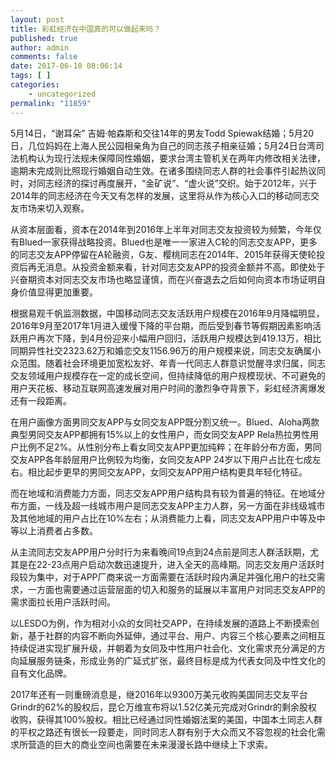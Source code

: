 ```yaml
---
layout: post
title: 彩虹经济在中国真的可以做起来吗？
published: true
author: admin
comments: false
date: 2017-06-10 08:06:14
tags: [ ]
categories:
    - uncategorized
permalink: "11859"
---
```



5月14日，“谢耳朵” 吉姆·帕森斯和交往14年的男友Todd Spiewak结婚；5月20日，几位妈妈在上海人民公园相亲角为自己的同志孩子相亲征婚；5月24日台湾司法机构认为现行法规未保障同性婚姻，要求台湾主管机关在两年内修改相关法律，逾期未完成则比照现行婚姻自动生效。在诸多围绕同志人群的社会事件引起热议同时，对同志经济的探讨再度展开，“金矿说”、“虚火说”交织。始于2012年，兴于2014年的同志经济在今天又有怎样的发展，这里将从作为核心入口的移动同志交友市场来切入观察。

从资本层面看，资本在2014年到2016年上半年对同志交友投资较为频繁，今年仅有Blued一家获得战略投资。Blued也是唯一一家进入C轮的同志交友APP，更多的同志交友APP停留在A轮融资，G友、樱桃同志在2014年、2015年获得天使轮投资后再无消息。从投资金额来看，针对同志交友APP的投资金额并不高。即使处于兴奋期资本对同志交友市场也略显谨慎，而在兴奋退去之后如何向资本市场证明自身价值显得更加重要。



根据易观千帆监测数据，中国移动同志交友活跃用户规模在2016年9月降幅明显，2016年9月至2017年1月进入缓慢下降的平台期，而后受到春节等假期因素影响活跃用户再次下降，到4月份迎来小幅用户回归，活跃用户规模达到419.13万，相比同期异性社交2323.62万和婚恋交友1156.96万的用户规模来说，同志交友确属小众范围。随着社会环境更加宽松友好、年青一代同志人群意识觉醒寻求归属，同志交友领域用户规模存在一定的成长空间，但持续降低的用户规模现状、不可避免的用户天花板、移动互联网高速发展对用户时间的激烈争夺背景下，彩虹经济离爆发还有一段距离。



在用户画像方面男同交友APP与女同交友APP既分割又统一。Blued、Aloha两款典型男同交友APP都拥有15%以上的女性用户，而女同交友APP Rela热拉男性用户比例不足2%。从性别分布上看女同交友APP更加纯粹；在年龄分布方面，男同交友APP各年龄层用户比例较为均衡，女同交友APP 24岁以下用户占比在七成左右。相比起步更早的男同交友APP，女同交友APP用户结构更具年轻化特征。

而在地域和消费能力方面，同志交友APP用户结构具有较为普遍的特征。在地域分布方面，一线及超一线城市用户是同志交友APP主力人群，另一方面在非线级城市及其他地域的用户占比在10%左右；从消费能力上看，同志交友APP用户中等及中等以上消费者占多数。



从主流同志交友APP用户分时行为来看晚间19点到24点前是同志人群活跃期，尤其是在22-23点用户启动次数迅速提升，进入全天的高峰期。同志交友用户活跃时段较为集中，对于APP厂商来说一方面需要在活跃时段内满足并强化用户的社交需求，一方面也需要通过运营层面的切入和服务的延展以丰富用户对同志交友APP的需求面拉长用户活跃时间。



以LESDO为例，作为相对小众的女同社交APP，在持续发展的道路上不断摸索创新，基于社群的内容不断向外延伸，通过平台、用户、内容三个核心要素之间相互持续促进实现扩展升级，并朝着为女同及中性用户社会化、文化需求充分满足的方向延展服务链条，形成业务的广延式扩张，最终目标是成为代表女同及中性文化的自有文化品牌。



2017年还有一则重磅消息是，继2016年以9300万美元收购美国同志交友平台Grindr的62%的股权后，昆仑万维宣布将以1.52亿美元完成对Grindr的剩余股权收购，获得其100%股权。相比已经通过同性婚姻法案的美国，中国本土同志人群的平权之路还有很长一段要走，同时同志人群有别于大众而又不容忽视的社会化需求所营造的巨大的商业空间也需要在未来漫漫长路中继续上下求索。